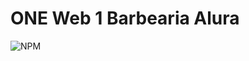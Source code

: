 # ONE Web 1 Barbearia Alura

![NPM](https://github.com/jhonncamarg0/ONE-Web-1-Barbearia-Alura/blob/main/assets/img/logo.png)
